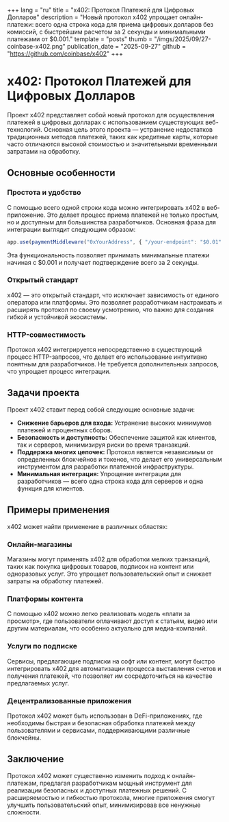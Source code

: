 +++
lang = "ru"
title = "x402: Протокол Платежей для Цифровых Долларов"
description = "Новый протокол x402 упрощает онлайн-платежи: всего одна строка кода для приема цифровых долларов без комиссий, с быстрейшим расчетом за 2 секунды и минимальными платежами от $0.001."
template = "posts"
thumb = "/imgs/2025/09/27-coinbase-x402.png"
publication_date = "2025-09-27"
github = "https://github.com/coinbase/x402"
+++

# x402: Протокол Платежей для Цифровых Долларов

Проект x402 представляет собой новый протокол для осуществления платежей в цифровых долларах с использованием существующих веб-технологий. Основная цель этого проекта — устранение недостатков традиционных методов платежей, таких как кредитные карты, которые часто отличаются высокой стоимостью и значительными временными затратами на обработку.

## Основные особенности

### Простота и удобство

С помощью всего одной строки кода можно интегрировать x402 в веб-приложение. Это делает процесс приема платежей не только простым, но и доступным для большинства разработчиков. Основная фраза для интеграции выглядит следующим образом:

```javascript
app.use(paymentMiddleware("0xYourAddress", { "/your-endpoint": "$0.01" }));
```

Эта функциональность позволяет принимать минимальные платежи начиная с $0.001 и получает подтверждение всего за 2 секунды.

### Открытый стандарт

x402 — это открытый стандарт, что исключает зависимость от единого оператора или платформы. Это позволяет разработчикам настраивать и расширять протокол по своему усмотрению, что важно для создания гибкой и устойчивой экосистемы.

### HTTP-совместимость

Протокол x402 интегрируется непосредственно в существующий процесс HTTP-запросов, что делает его использование интуитивно понятным для разработчиков. Не требуется дополнительных запросов, что упрощает процесс интеграции.

## Задачи проекта

Проект x402 ставит перед собой следующие основные задачи:

- **Снижение барьеров для входа:** Устранение высоких минимумов платежей и процентных сборов.
- **Безопасность и доступность:** Обеспечение защитой как клиентов, так и серверов, минимизируя риски во время транзакций.
- **Поддержка многих цепочек:** Протокол является независимым от определенных блокчейнов и токенов, что делает его универсальным инструментом для разработки платежной инфраструктуры.
- **Минимальная интеграция:** Упрощение интеграции для разработчиков — всего одна строка кода для серверов и одна функция для клиентов.

## Примеры применения

x402 может найти применение в различных областях:

### Онлайн-магазины

Магазины могут применять x402 для обработки мелких транзакций, таких как покупка цифровых товаров, подписок на контент или одноразовых услуг. Это упрощает пользовательский опыт и снижает затраты на обработку платежей.

### Платформы контента

С помощью x402 можно легко реализовать модель «плати за просмотр», где пользователи оплачивают доступ к статьям, видео или другим материалам, что особенно актуально для медиа-компаний.

### Услуги по подписке

Сервисы, предлагающие подписки на софт или контент, могут быстро интегрировать x402 для автоматизации процесса выставления счетов и получения платежей, что позволяет им сосредоточиться на качестве предлагаемых услуг.

### Децентрализованные приложения

Протокол x402 может быть использован в DeFi-приложениях, где необходимы быстрая и безопасная обработка платежей между пользователями и сервисами, поддерживающими различные блокчейны.

## Заключение

Протокол x402 может существенно изменить подход к онлайн-платежам, предлагая разработчикам мощный инструмент для реализации безопасных и доступных платежных решений. С расширяемостью и гибкостью протокола, многие приложения смогут улучшить пользовательский опыт, минимизировав все ненужные сложности. 
